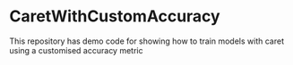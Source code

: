# CaretWithCustomAccuracy
This repository has demo code for showing how to train models with caret using a customised accuracy metric
